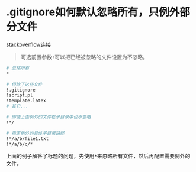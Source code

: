 # .gitignore如何默认忽略所有，只例外部分文件

[stackoverflow连接](<https://stackoverflow.com/questions/987142/make-gitignore-ignore-everything-except-a-few-files>)

> 可选前置参数`!`可以把已经被忽略的文件设置为不忽略。

```bash
# 忽略所有
*

# 但除了这些文件
!.gitignore
!script.pl
!template.latex
# 其它...

# 即使上面例外的文件在子目录中也不忽略
!*/

# 指定例外的具体子目录路径
!*/a/b/file1.txt
!*/a/b/c/*
```

上面的例子解答了标题的问题，先使用`*`来忽略所有文件，然后再配置需要例外的文件。


